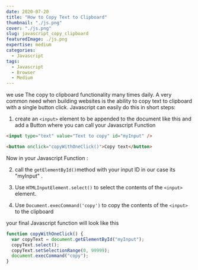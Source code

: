 ```yaml
---
date: 2020-07-20
title: "How to Copy Text to Clipboard"
thumbnail: "./js.png"
cover: "./js.png"
slug: javascript_copy_clipboard
featuredImage: ./js.png
expertise: medium
categories:
  - Javascript
tags:
  - Javascript
  - Browser
  - Medium
---
```


we use The copy to clipboard functionality many times daily.
A very common need when building websites is the ability to copy text to clipboard with a single button click.
Javascript can easily do this in short steps:

1. create an `<input>` element to be appended to the document like this and add a Button where you can call your Javascript Function

```html
<input type="text" value="Text to copy" id="myInput" />

<button onclick="copyWithOneClick()">Copy text</button>
```

Now in your Javascript Function :

2. call the `getElementById()`method with your input ID in our case its "myInput" .

3. Use `HTMLInputElement.select()` to select the contents of the `<input>` element.

4. Use `Document.execCommand('copy')` to copy the contents of the `<input>` to the clipboard

your final Javascript function will look like this

```js
function copyWithOneClick() {
  var copyText = document.getElementById("myInput");
  copyText.select();
  copyText.setSelectionRange(0, 99999);
  document.execCommand("copy");
}
```
